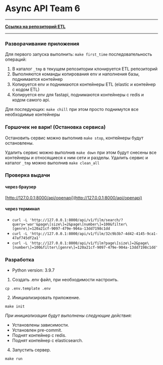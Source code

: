 # Async API Team 6
___
**[Ссылка на репозиторий ETL](https://github.com/UtkinVadim/ETL)**
___

### Разворачивание приложения

Для первого запуска выполнить: `make first_time`
последовательность операций:
1. В каталог `_tmp` в текущем репозитории клонируется ETL репозиторий
2. Выполняются команды копирования env и наполнения базы, поднимается контейнер
3. Копируется env и поднимаются контейнеры ETL (elastic и контейнер с кодом ETL)
4. Копируется env для fastapi, поднимаются контейнеры c redis и кодом самого api.

Для последующих: `make chill`
при этом просто поднимутся все необходимые контейнеры

### Горшочек не вари! (Остановка сервиса)
Остановить сервис можно выполнив `make stop`, контейнеры будут остановлены.

Удалить сервис можно выполнив `make down` при этом будут снесены все контейнеры и относящиеся к ним сети и разделы.
Удалить сервис и каталог `_tmp`  можно выполнив `make clean_all`

### Проверка выдачи
#### через браузер
[http://127.0.0.1:8000/api/openapi](http://127.0.0.1:8000/api/openapi)

#### через терминал

* `curl -L 'http://127.0.0.1:8000/api/v1/film/search/?query='war'&page\[size\]=2&page\[number\]=100&filter\[genre\]=120a21cf-9097-479e-904a-13dd7198c1dd`
* `curl -L 'http://127.0.0.1:8000/api/v1/film/32c9b3b7-4d42-4145-9ca1-47af745df2a1'`
* `curl -L 'http://127.0.0.1:8000/api/v1/film?page\[size\]=2&page\[number\]=100&filter\[genre\]=120a21cf-9097-479e-904a-13dd7198c1dd'`

### Разработка
- Python version: 3.9.7

1. Создать .env файл, при необходимости настроить.
```console
cp .env.template .env
```
2. Инициализировать приложение.
```console
make init
```
*При инициализации будут выполнены следующие действия:*
- Установлены зависимости.
- Установлен pre-commit.
- Поднят контейнер с redis.
- Поднят контейнер с elasticsearch.
4. Запустить сервер.
```console
make run
```
